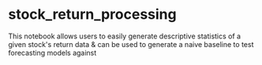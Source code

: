 # stock_return_processing
This notebook allows users to easily generate descriptive statistics of a given stock's return data &amp; can be used to generate a naive baseline to test forecasting models against
